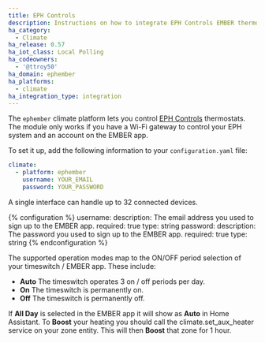 ```yaml
---
title: EPH Controls
description: Instructions on how to integrate EPH Controls EMBER thermostats within Home Assistant.
ha_category:
  - Climate
ha_release: 0.57
ha_iot_class: Local Polling
ha_codeowners:
  - '@ttroy50'
ha_domain: ephember
ha_platforms:
  - climate
ha_integration_type: integration
---
```


The `ephember` climate platform lets you control [EPH Controls](https://emberapp.ephcontrols.com/) thermostats. The module only works if you have a Wi-Fi gateway to control your EPH system and an account on the EMBER app.

To set it up, add the following information to your `configuration.yaml` file:

```yaml
climate:
  - platform: ephember
    username: YOUR_EMAIL
    password: YOUR_PASSWORD
```

A single interface can handle up to 32 connected devices.

{% configuration %}
username:
  description: The email address you used to sign up to the EMBER app.
  required: true
  type: string
password:
  description: The password you used to sign up to the EMBER app.
  required: true
  type: string
{% endconfiguration %}

The supported operation modes map to the ON/OFF period selection of your timeswitch / EMBER app. These include:

- **Auto** The timeswitch operates 3 on / off periods per day.
- **On** The timeswitch is permanently on.
- **Off** The timeswitch is permanently off.

If **All Day** is selected in the EMBER app it will show as **Auto** in Home Assistant.
To **Boost** your heating you should call the climate.set_aux_heater service on your zone entity. This will then **Boost** that zone for 1 hour.
